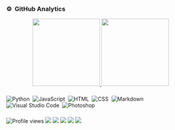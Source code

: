 <img src="https://camo.githubusercontent.com/82291b0fe831bfc6781e07fc5090cbd0a8b912bb8b8d4fec0696c881834f81ac/68747470733a2f2f70726f626f742e6d656469612f394575424971676170492e676966" width="800" height="3">




### ⚙️ &nbsp;GitHub Analytics

<p align="center">
<a href="https://github.com/AVS1508">
  <img height="180em" src="https://github-readme-stats-eight-theta.vercel.app/api?username=majhcc&show_icons=true&theme=algolia&include_all_commits=true&count_private=true"/>
  <img height="180em" src="https://github-readme-stats-eight-theta.vercel.app/api/top-langs/?username=majhcc&layout=compact&langs_count=8&theme=algolia"/>
</a>
</p>

###

![Python](https://img.shields.io/badge/-Python-05122A?style=flat&logo=python)&nbsp;
![JavaScript](https://img.shields.io/badge/-JavaScript-05122A?style=flat&logo=javascript)&nbsp;
![HTML](https://img.shields.io/badge/-HTML-05122A?style=flat&logo=HTML5)&nbsp;
![CSS](https://img.shields.io/badge/-CSS-05122A?style=flat&logo=CSS3&logoColor=1572B6)&nbsp;
![Markdown](https://img.shields.io/badge/-Markdown-05122A?style=flat&logo=markdown)\
![Visual Studio Code](https://img.shields.io/badge/-Visual%20Studio%20Code-05122A?style=flat&logo=visual-studio-code&logoColor=007ACC)&nbsp;
![Photoshop](https://img.shields.io/badge/-Photoshop-05122A?style=flat&logo=adobe-photoshop)&nbsp;

###

![Profile views](https://gpvc.arturio.dev/majhcc)
<a href="https://www.MAJHCC.XYZ"><img src="https://img.shields.io/badge/-MAJHCC.XYZ-3423A6?style=flat&logo=Google-Chrome&logoColor=white"/></a>
<a href="mailto:info@majhcc.xyz"><img src="https://img.shields.io/badge/-info@majhcc.xyz-D14836?style=flat&logo=Gmail&logoColor=white"/></a>
<a href="https://twitter.com/majhcc"><img src="https://img.shields.io/badge/-@majhcc-1A8CD8?style=flat&logo=twitter&logoColor=white"/></a>
<a href="https://instagram.com/majhcc"><img src="https://img.shields.io/badge/-@majhcc-E4405F?style=flat&logo=Instagram&logoColor=white"/></a>
<a href="https://youtube.com/majhcc"><img src="https://img.shields.io/youtube/channel/subscribers/UCnddj1RPMErfmyUMGULawZQ"/></a>


<img src="https://camo.githubusercontent.com/82291b0fe831bfc6781e07fc5090cbd0a8b912bb8b8d4fec0696c881834f81ac/68747470733a2f2f70726f626f742e6d656469612f394575424971676170492e676966" 
width="800" height="3">


